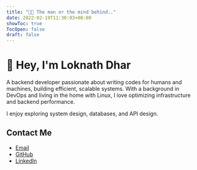```yaml
---
title: "👨‍💻 The man or the mind behind.."
date: 2022-02-19T11:30:03+00:00
showToc: true
TocOpen: false
draft: false
---
```

# 👋 Hey, I'm Loknath Dhar

A backend developer passionate about writing codes for humans and machines, building efficient, scalable systems. With a background in DevOps and living in the home with Linux, I love optimizing infrastructure and backend performance.

I enjoy exploring system design, databases, and API design.


## Contact Me

- [Email](mailto:loknathdhar66@gmail.com)
- [GitHub](https://github.com/Dhar01)
- [LinkedIn](https://www.linkedin.com/in/dhar01/)
